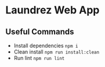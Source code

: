 # Laundrez Web App

## Useful Commands

- Install dependencies `npm i`
- Clean install `npm run install:clean`
- Run lint `npm run lint`